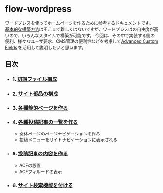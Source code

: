 # flow-wordpress

ワードプレスを使ってホームページを作るために参考するドキュメントです。
[基本的な構築方法](https://goo.gl/7dfTKF)はそこまで難しくはないですが、ワードプレスはの自由度が高いので、いろんなスタイルで構築が可能です。
今回は、その中で実装する側の便利、様々なユーザ要求、CMS管理の便利性などを考慮して[Advanced Custom Fields](https://www.advancedcustomfields.com/) を活用して説明したいと思います。

## 目次

- ### 1. [初期ファイル構成](./docs/create-starer-files.md)
- ### 2. [サイト部品の構成](/docs/template-parts.md)
- ### 3. [各種静的ページを作る](/docs/static-pages.md)
- ### 4. [各種投稿記事の一覧を作る](/docs/post-types-and-archive.md)
  - 全体ページのページナビゲーションを作る
  - 投稿メニューをサイトナビゲーションに表示される
- ### 5. [投稿記事の内容を作る](/docs/acf-post.md)
  - ACFの設置
  - ACFフィルードの表示
- ### 6. [サイト検索機能を付ける](/docs/search.md)
